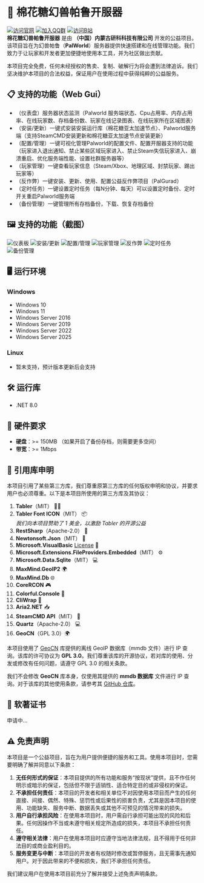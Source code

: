 # 🧸 棉花糖幻兽帕鲁开服器

[![访问官网](https://img.shields.io/badge/访问官网-简体中文-blue?style=for-the-badge)](https://mht-palworldserverkit.yankekeji.cn/zh_cn.html#/)
[![加入QQ群](https://img.shields.io/badge/加入QQ群-点击加入-green?style=for-the-badge)](https://qm.qq.com/cgi-bin/qm/qr?k=N_6IyZrxAur6vy8c_8t-3u3S53CjoX8A&jump_from=webapi&authKey=kJ2Ylbcr5OVpTQgGDn74ZFKTApiSx+wdyZ0ZlIP0gmv4+sG2LiPFdgPvUDwXvNH1)
[![访问B站](https://img.shields.io/badge/访问B站-官方空间-red?style=for-the-badge)](https://space.bilibili.com/681162160)
<br>
**棉花糖幻兽帕鲁开服器** 是由 **（中国）内蒙古研科科技有限公司** 开发的公益项目。该项目旨在为幻兽帕鲁（**PalWorld**）服务器提供快速搭建和在线管理功能。我们致力于让玩家和开发者更加便捷地使用本工具，并为社区做出贡献。

本项目完全免费，任何未经授权的售卖、复制、破解行为将会遭到法律追诉。我们坚决维护本项目的合法权益，保证用户在使用过程中获得纯粹的公益服务。

## 📋 支持的功能（Web Gui）
- （仪表盘）服务器状态监测（Palworld 服务端状态、Cpu占用率、内存占用率、在线玩家数、存档备份数、玩家在线记录图表、在线玩家所在区域图表）
- （安装/更新）一键式安装安装运行库（棉花糖亚太加速节点）、Palworld服务端（支持SteamCMD安装更新和棉花糖亚太加速节点安装更新）
- （配置/管理）一键可视化管理Palworld的配置文件、配置开服器支持的功能（玩家进入退出通知、禁止某些区域玩家进入、禁止Steam失信玩家进入、崩溃重启、优化服务端性能、设置社群服务器等）
- （玩家管理）一键查看玩家信息（Steam/Xbox、地理区域、封禁玩家、踢出玩家等）
- （反作弊）一键安装、更新、使用、配置公益反作弊项目（PalGurad）
- （定时任务）一键设置定时任务（每N分钟、每天）可以设置定时备份、定时开关重启Palworld服务端
- （备份管理）一键管理所有存档备份，下载、恢复存档备份

## 🖼️ 支持的功能（截图）
![仪表板](https://jdkj-asia-cdn-01.paonima.top/file/Mht_PalWorld_ServerKit/all_img/dashboard.png "仪表板截图")
![安装/更新](https://jdkj-asia-cdn-01.paonima.top/file/Mht_PalWorld_ServerKit/all_img/installAndUpdate.png "安装/更新截图")
![配置/管理](https://jdkj-asia-cdn-01.paonima.top/file/Mht_PalWorld_ServerKit/all_img/config.png "配置/管理截图")
![玩家管理](https://jdkj-asia-cdn-01.paonima.top/file/Mht_PalWorld_ServerKit/all_img/player.png "玩家管理截图")
![反作弊](https://jdkj-asia-cdn-01.paonima.top/file/Mht_PalWorld_ServerKit/all_img/antiCheat.png "反作弊截图")
![定时任务](https://jdkj-asia-cdn-01.paonima.top/file/Mht_PalWorld_ServerKit/all_img/autoTask.png "定时任务截图")
![备份管理](https://jdkj-asia-cdn-01.paonima.top/file/Mht_PalWorld_ServerKit/all_img/backup.png "备份管理截图")

## 🖥️ 运行环境

### Windows
- Windows 10
- Windows 11
- Windows Server 2016
- Windows Server 2019
- Windows Server 2022
- Windows Server 2025

### Linux
- 暂未支持，预计版本更新后会支持

## 🛠️ 运行库

- .NET 8.0

## 💾 硬件要求

- **硬盘**：>= 150MB （如果开启了备份存档，则需要更多空间）
- **带宽**：>= 1Mbps

## 📜 引用库申明

本项目引用了某些第三方库，我们尊重原第三方库的任何版权申明和协议，并要求用户也必须尊重。以下是本项目所使用的第三方库及其协议：

1. **Tabler**（MIT） 🧑‍💻
2. **Tabler Font ICON**（MIT） 📦  
   *我们向本项目赞助了 1 美金，以激励 Tabler 的开源公益*
3. **RestSharp**（Apache-2.0） 🔧
4. **Newtonsoft.Json**（MIT） 📝
5. **Microsoft.VisualBasic** [License](https://github.com/dotnet/corefx/blob/master/LICENSE.TXT) 💼
6. **Microsoft.Extensions.FileProviders.Embedded**（MIT） ⚙️
7. **Microsoft.Data.Sqlite**（MIT） 💻
8. **MaxMind.GeoIP2** 🌍
9. **MaxMind.Db** 🌐
10. **CoreRCON** 🎮
11. **Colorful.Console** 🌈
12. **CliWrap** 🔲
13. **Aria2.NET** 📥
14. **SteamCMD API**（MIT） 💼
15. **Quartz**（Apache-2.0） 💻
16. **GeoCN**（GPL 3.0）🌍

本项目使用了 [GeoCN](https://github.com/ljxi/GeoCN) 库提供的离线 GeoIP 数据库（mmdb 文件）进行 IP 查询。该库的许可协议为 **GPL 3.0**。我们尊重该库的开源协议，若对库的使用、分发或修改有任何问题，请遵守 GPL 3.0 的相关条款。

我们不会修改 **GeoCN** 库本身，仅使用其提供的 **mmdb 数据库** 文件进行 IP 查询。对于该库的其他使用条款，请参考其 [GitHub 仓库](https://github.com/ljxi/GeoCN)。


## 📝 软著证书

申请中...

## ⚠️ 免责声明

本项目是一个公益项目，旨在为用户提供便捷的服务和工具。使用本项目时，您需要明确了解并同意以下条款：

1. **无任何形式的保证**：本项目提供的所有功能和服务“按现状”提供，且不作任何明示或暗示的保证，包括但不限于适销性、适合特定目的或非侵权的保证。
2. **不承担任何责任**：本项目的开发者和相关单位不对因使用本项目而产生的任何直接、间接、偶然、特殊、惩罚性或后果性的损害负责，尤其是因本项目的使用、功能缺失、服务中断、数据丢失或其他不可预见的情况带来的损失。
3. **用户自行承担风险**：在使用本项目时，用户需自行承担可能出现的风险和后果。任何因操作不当或未遵守相关规定所造成的损失，本项目不承担任何责任。
4. **遵守相关法律**：用户在使用本项目时应遵守当地法律法规，且不得用于任何非法目的或商业盈利目的。
5. **服务变更与中断**：本项目的开发者有权随时修改或暂停服务，且无需事先通知用户。对于因此带来的不便和损失，我们不承担任何责任。

我们建议用户在使用本项目前充分了解并接受上述免责声明条款。
